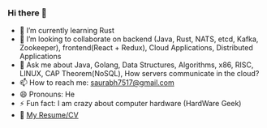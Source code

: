 ### Hi there 👋

- 🌱 I’m currently learning Rust
- 👯 I’m looking to collaborate on backend (Java, Rust, NATS, etcd, Kafka, Zookeeper), frontend(React + Redux), Cloud Applications, Distributed Applications
- 💬 Ask me about Java, Golang, Data Structures, Algorithms, x86, RISC, LINUX, CAP Theorem(NoSQL), How servers communicate in the cloud?
- 📫 How to reach me: saurabh7517@gmail.com
- 😄 Pronouns: He
- ⚡ Fun fact: I am crazy about computer hardware (HardWare Geek)
- :page_with_curl: [My Resume/CV](https://www.linkedin.com/in/saurabh7517/)



